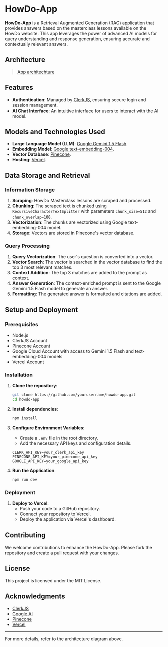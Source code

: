# HowDo-App

**HowDo-App** is a Retrieval Augmented Generation (RAG) application that provides answers based on the masterclass lessons available on the HowDo website. This app leverages the power of advanced AI models for query understanding and response generation, ensuring accurate and contextually relevant answers.

## Architecture

<blockquote class="imgur-embed-pub" lang="en" data-id="a/mbQf8iV"  ><a href="//imgur.com/a/mbQf8iV">App architechture</a></blockquote><script async src="//s.imgur.com/min/embed.js" charset="utf-8"></script>

## Features

- **Authentication**: Managed by [ClerkJS](https://clerk.dev/), ensuring secure login and session management.
- **AI Chat Interface**: An intuitive interface for users to interact with the AI model.

## Models and Technologies Used

- **Large Language Model (LLM)**: [Google Gemini 1.5 Flash](https://ai.google/tools/gemini/).
- **Embedding Model**: [Google text-embedding-004](https://ai.google/tools/text-embedding-004).
- **Vector Database**: [Pinecone](https://www.pinecone.io/).
- **Hosting**: [Vercel](https://vercel.com/).

## Data Storage and Retrieval

### Information Storage

1. **Scraping**: HowDo Masterclass lessons are scraped and processed.
2. **Chunking**: The scraped text is chunked using `RecursiveCharacterTextSplitter` with parameters `chunk_size=512` and `chunk_overlap=100`.
3. **Vectorization**: The chunks are vectorized using Google text-embedding-004 model.
4. **Storage**: Vectors are stored in Pinecone's vector database.

### Query Processing

1. **Query Vectorization**: The user's question is converted into a vector.
2. **Vector Search**: The vector is searched in the vector database to find the top 3 most relevant matches.
3. **Context Addition**: The top 3 matches are added to the prompt as context.
4. **Answer Generation**: The context-enriched prompt is sent to the Google Gemini 1.5 Flash model to generate an answer.
5. **Formatting**: The generated answer is formatted and citations are added.

## Setup and Deployment

### Prerequisites

- Node.js
- ClerkJS Account
- Pinecone Account
- Google Cloud Account with access to Gemini 1.5 Flash and text-embedding-004 models
- Vercel Account

### Installation

1. **Clone the repository**:
    ```sh
    git clone https://github.com/yourusername/howdo-app.git
    cd howdo-app
    ```

2. **Install dependencies**:
    ```sh
    npm install
    ```

3. **Configure Environment Variables**:
    - Create a `.env` file in the root directory.
    - Add the necessary API keys and configuration details.

    ```env
    CLERK_API_KEY=your_clerk_api_key
    PINECONE_API_KEY=your_pinecone_api_key
    GOOGLE_API_KEY=your_google_api_key
    ```

4. **Run the Application**:
    ```sh
    npm run dev
    ```

### Deployment

1. **Deploy to Vercel**:
    - Push your code to a GitHub repository.
    - Connect your repository to Vercel.
    - Deploy the application via Vercel's dashboard.

## Contributing

We welcome contributions to enhance the HowDo-App. Please fork the repository and create a pull request with your changes.

## License

This project is licensed under the MIT License.

## Acknowledgments

- [ClerkJS](https://clerk.dev/)
- [Google AI](https://ai.google/)
- [Pinecone](https://www.pinecone.io/)
- [Vercel](https://vercel.com/)

---

For more details, refer to the architecture diagram above.
